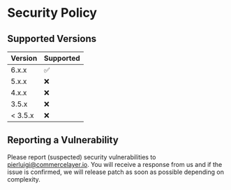 # Security Policy

## Supported Versions

| Version | Supported          |
| ------- | ------------------ |
| 6.x.x   | :white_check_mark: |
| 5.x.x   | :x:                |
| 4.x.x   | :x:                |
| 3.5.x   | :x:                |
| < 3.5.x | :x:                |

## Reporting a Vulnerability

Please report (suspected) security vulnerabilities to <pierluigi@commercelayer.io>.
You will receive a response from us and if the issue is confirmed, we will release patch as soon as possible depending on complexity.
